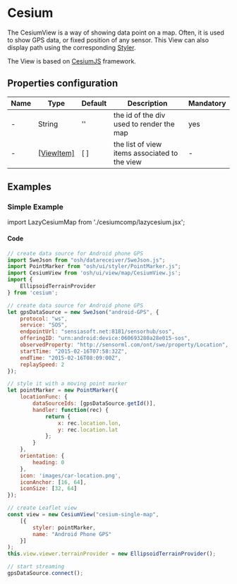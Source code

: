 # Cesium


The CesiumView is a way of showing data point on a map. Often, it is used to show GPS data, or fixed position of any sensor.
This View can also display path using the corresponding [Styler](../stylers/styler).

The View is based on [CesiumJS](https://cesium.com/cesiumjs/) framework.

## Properties configuration

| Name | Type | Default | Description |  Mandatory
| ---- | ---- | ------- | --------------- |  ---------
| - | String | '' | the id of the div used to render the map | yes
| - | [[ViewItem]](./index#view-items)  | [ ] | the list of view items associated to the view | -

## Examples

### Simple Example

import LazyCesiumMap from './cesiumcomp/lazycesium.jsx';

<LazyCesiumMap/>

#### Code

```jsx title="GPS data using 1 viewItem"
// create data source for Android phone GPS
import SweJson from "osh/datareceiver/SweJson.js";
import PointMarker from "osh/ui/styler/PointMarker.js";
import CesiumView from 'osh/ui/view/map/CesiumView.js';
import {
	EllipsoidTerrainProvider
} from 'cesium';

// create data source for Android phone GPS
let gpsDataSource = new SweJson("android-GPS", {
	protocol: "ws",
	service: "SOS",
	endpointUrl: "sensiasoft.net:8181/sensorhub/sos",
	offeringID: "urn:android:device:060693280a28e015-sos",
	observedProperty: "http://sensorml.com/ont/swe/property/Location",
	startTime: "2015-02-16T07:58:32Z",
	endTime: "2015-02-16T08:09:00Z",
	replaySpeed: 2
});

// style it with a moving point marker
let pointMarker = new PointMarker({
	locationFunc: {
		dataSourceIds: [gpsDataSource.getId()],
		handler: function(rec) {
			return {
				x: rec.location.lon,
				y: rec.location.lat
			};
		}
	},
	orientation: {
		heading: 0
	},
	icon: 'images/car-location.png',
	iconAnchor: [16, 64],
	iconSize: [32, 64]
});

// create Leaflet view
const view = new CesiumView("cesium-single-map",
    [{
        styler: pointMarker,
        name: "Android Phone GPS"
    }]
);
this.view.viewer.terrainProvider = new EllipsoidTerrainProvider();

// start streaming
gpsDataSource.connect();
```
